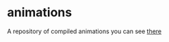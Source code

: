 # animations

A repository of compiled animations you can see [there](http://antonin-lebrard.com/perso/canvas%20experimenting/web/)
